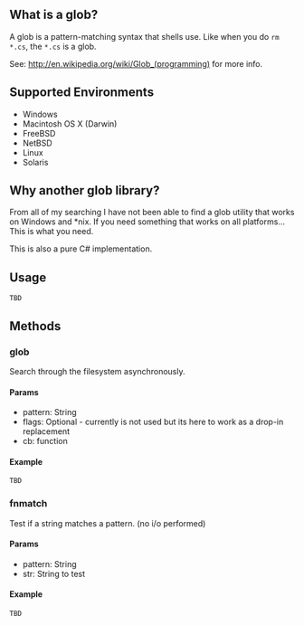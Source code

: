 ## What is a glob?

A glob is a pattern-matching syntax that shells use.  Like when you do
`rm *.cs`, the `*.cs` is a glob. 

See: http://en.wikipedia.org/wiki/Glob_(programming) for more info.

## Supported Environments

* Windows
* Macintosh OS X (Darwin)
* FreeBSD
* NetBSD
* Linux
* Solaris


## Why another glob library?

From all of my searching I have not been able to find a glob utility that works on Windows and *nix.
If you need something that works on all platforms... This is what you need.

This is also a pure C# implementation.


## Usage

    TBD

## Methods

### glob

Search through the filesystem asynchronously.

#### Params

* pattern: String
* flags: Optional - currently is not used but its here to work as a drop-in replacement
* cb: function

#### Example

    TBD

### fnmatch

Test if a string matches a pattern. (no i/o performed)

#### Params

* pattern: String
* str: String to test

#### Example

    TBD